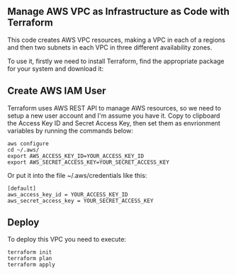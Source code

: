 ## Manage AWS VPC as Infrastructure as Code with Terraform
This code creates AWS VPC resources, making a VPC in each of a regions and then two subnets in each VPC in three different availability zones.

To use it, firstly we need to install Terraform, find the appropriate package for your system and download it:

## Create AWS IAM User
Terraform uses AWS REST API to manage AWS resources, so we need to setup a new user account and I'm assume you have it.
Copy to clipboard the Access Key ID and Secret Access Key, then set them as envrionment variables by running the commands below:
```
aws configure
cd ~/.aws/
export AWS_ACCESS_KEY_ID=YOUR_ACCESS_KEY_ID
export AWS_SECRET_ACCESS_KEY=YOUR_SECRET_ACCESS_KEY
```
Or put it into the file ~/.aws/credentials like this:
```
[default]
aws_access_key_id = YOUR_ACCESS_KEY_ID
aws_secret_access_key = YOUR_SECRET_ACCESS_KEY
```
## Deploy
To deploy this VPC you need to execute:
```
terraform init
terraform plan
terraform apply
```
